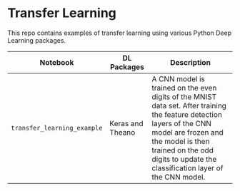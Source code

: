 # Transfer Learning

This repo contains examples of transfer learning using various Python Deep Learning packages.  

|Notebook|DL Packages|Description|
|--------|-----------|-----------|
|`transfer_learning_example`|Keras and Theano|A CNN model is trained on the even digits of the MNIST data set.  After training the feature detection layers of the CNN model are frozen and the model is then trained on the odd digits to update the classification layer of the CNN model.|

